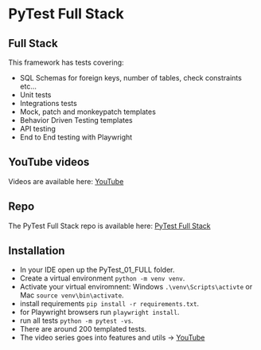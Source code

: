 # PyTest Full Stack

## Full Stack

This framework has tests covering:

- SQL Schemas for foreign keys, number of tables, check constraints etc...
- Unit tests
- Integrations tests
- Mock, patch and monkeypatch templates
- Behavior Driven Testing templates
- API testing
- End to End testing with Playwright

## YouTube videos

Videos are available here: [YouTube](https://www.youtube.com/playlist?list=PLsszRSbzjyvlrB6V5dacW6G8YrD_iW7oy) 

## Repo

The PyTest Full Stack repo is available here: [PyTest Full Stack](https://github.com/Python-Test-Engineer/PyTest-Full-Stack)

## Installation

- In your IDE open up the PyTest_01_FULL folder.
- Create a virtual environment `python -m venv venv`.
- Activate your virtual enviromnent: Windows `.\venv\Scripts\activte` or Mac `source venv\bin\activate`.
- install requirements `pip install -r requirements.txt`.
- for Playwright browsers run `playwright install`.
- run all tests `python -m pytest -vs`.
- There are around 200 templated tests.
- The video series goes into features and utils -> [YouTube](https://www.youtube.com/playlist?list=PLsszRSbzjyvlrB6V5dacW6G8YrD_iW7oy)


<br>

